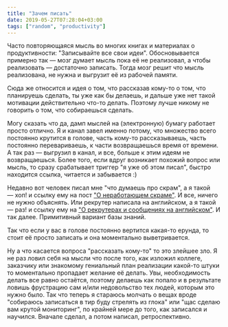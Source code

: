 ```yaml
---
title: "Зачем писать"
date: 2019-05-27T07:28:04+03:00
tags: ["random", "productivity"]
---
```


Часто повторяющаяся мысль во многих книгах и материалах о продуктивности: "Записывайте все свои идеи". Обосновывается примерно так — мозг думает мысль пока её не реализовал, а чтобы реализовать — достаточно записать. Тогда мозг решит что мысль реализована, не нужна и выгрузит её из рабочей памяти. 

Сюда же относится и идея о том, что рассказав кому-то о том, что планируешь сделать, ты уже как бы делаешь, и дальше уже нет такой мотивации действительно что-то делать. Поэтому лучше никому не говорить о том, что собираешься сделать.

Могу сказать что да, дамп мыслей на (электронную) бумагу работает просто отлично. Я и канал завел именно потому, что множество всего постоянно крутится в голове, часть кому-то рассказываешь, часть постоянно перевариваешь, к части возвращаешься время от времени. А так раз — выгрузил в канал, и все, больше к этим идеям не возвращаешься. Более того, если вдруг возникает похожий вопрос или мысль, то сразу срабатывает триггер "я уже об этом писал", быстро находится ссылка, читается и забывается :)

Недавно вот человек писал мне "что думаешь про скрам", а я такой — хоп! и ссылку ему на пост ["О неработающем скраме"](/post/bad-scrum/). И все, ничего не нужно объяснять. Или рекрутер написала на английском, а я такой — раз! и ссылку ему на ["О рекрутерах и сообщениях на английском"](/post/recruiters-english-messages/). И так далее. Примитивный вариант базы знаний. 

Так что если у вас в голове постоянно вертится какая-то ерунда, то стоит её просто записать и она моментально выветривается. 

Ну а что касается вопроса "рассказать кому-то" то это злейшее зло. Я не раз ловил себя на мысли что после того, как изложил коллеге, заказчику или знакомому гениальный план реализации какой-то штуки то моментально пропадает желание её делать. Увы, необходимость делать все равно остаётся, поэтому делаешь как попало и в результате ловишь фрустрацию сам и/или недовольство тех людей, которым это нужно было. Так что теперь я стараюсь молчать о вещах вроде "собираюсь записаться в тир буду стрелять из глока" или "щас сделаю вам крутой мониторинг", по крайней мере до того, как записался и научился. Вначале сделал, а потом написал, ретроспективно.
